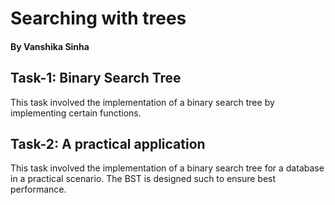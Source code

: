  # Searching with trees

 #### By Vanshika Sinha

 ## Task-1: Binary Search Tree

 This task involved the implementation of a binary search tree by implementing certain functions.

 ## Task-2: A practical application

 This task involved the implementation of a binary search tree for a database in a practical scenario. The BST is designed such to ensure best performance.